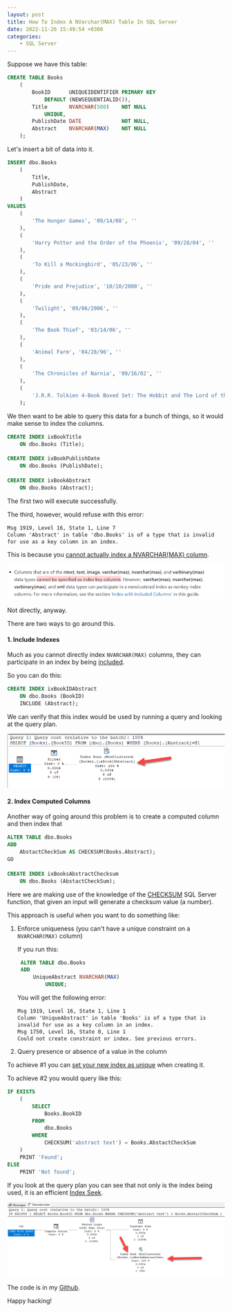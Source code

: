 ```yaml
---
layout: post
title: How To Index A NVarchar(MAX) Table In SQL Server
date: 2022-11-26 15:49:54 +0300
categories:
    - SQL Server
---
```

Suppose we have this table:

```sql
CREATE TABLE Books
    (
        BookID      UNIQUEIDENTIFIER PRIMARY KEY
            DEFAULT (NEWSEQUENTIALID()),
        Title       NVARCHAR(500)    NOT NULL
            UNIQUE,
        PublishDate DATE             NOT NULL,
        Abstract    NVARCHAR(MAX)    NOT NULL
    );
```

Let's insert a bit of data into it.

```sql
INSERT dbo.Books
    (
        Title,
        PublishDate,
        Abstract
    )
VALUES
    (
        'The Hunger Games', '09/14/08', ''
    ),
    (
        'Harry Potter and the Order of the Phoenix', '09/28/04', ''
    ),
    (
        'To Kill a Mockingbird', '05/23/06', ''
    ),
    (
        'Pride and Prejudice', '10/10/2000', ''
    ),
    (
        'Twilight', '09/06/2006', ''
    ),
    (
        'The Book Thief', '03/14/06', ''
    ),
    (
        'Animal Farm', '04/28/96', ''
    ),
    (
        'The Chronicles of Narnia', '09/16/02', ''
    ),
    (
        'J.R.R. Tolkien 4-Book Boxed Set: The Hobbit and The Lord of the Rings', '09/25/12', ''
    );
```

We then want to be able to query this data for a bunch of things, so it would make sense to index the columns.

```sql
CREATE INDEX ixBookTitle
    ON dbo.Books (Title);

CREATE INDEX ixBookPublishDate
    ON dbo.Books (PublishDate);

CREATE INDEX ixBookAbstract
    ON dbo.Books (Abstract);
```

The first two will execute successfully.

The third, however, would refuse with this error:

```plaintext
Msg 1919, Level 16, State 1, Line 7
Column 'Abstract' in table 'dbo.Books' is of a type that is invalid for use as a key column in an index.
```

This is because you [cannot actually index a NVARCHAR(MAX) column](https://learn.microsoft.com/en-us/sql/relational-databases/sql-server-index-design-guide?view=sql-server-ver16).

![](../images/2022/11/IndexDocs.png)

Not directly, anyway.

There are two ways to go around this.

#### 1. Include Indexes

Much as you cannot directly index `NVARCHAR(MAX)` columns, they can participate in an index by being [included](https://learn.microsoft.com/en-us/sql/relational-databases/indexes/create-indexes-with-included-columns?view=sql-server-ver16).

So you can do this:

```sql
CREATE INDEX ixBookIDAbstract
    ON dbo.Books (BookID)
    INCLUDE (Abstract);
```

We can verify that this index would be used by running a query and looking at the query plan.

![](../images/2022/11/Plan1.png)

#### 2. Index Computed Columns

Another way of going around this problem is to create a computed column and then index that

```sql
ALTER TABLE dbo.Books
ADD
    AbstactCheckSum AS CHECKSUM(Books.Abstract);
GO

CREATE INDEX ixBooksAbstractChecksum
    ON dbo.Books (AbstactCheckSum);
```

Here we are making use of the knowledge of the [CHECKSUM](https://learn.microsoft.com/en-us/sql/t-sql/functions/checksum-transact-sql?view=sql-server-ver16) SQL Server function, that given an input will generate a checksum value (a number).

This approach is useful when you want to do something like:

1. Enforce uniqueness (you can't have a unique constraint on a `NVARCHAR(MAX)` column)
    
    If you run this:
    
   ```sql
    ALTER TABLE dbo.Books
    ADD
        UniqueAbstract NVARCHAR(MAX)
            UNIQUE;
    ```
    
    You will get the following error:
    
    ```plaintext
    Msg 1919, Level 16, State 1, Line 1
    Column 'UniqueAbstract' in table 'Books' is of a type that is invalid for use as a key column in an index.
    Msg 1750, Level 16, State 0, Line 1
    Could not create constraint or index. See previous errors.
    ```

1. Query presence or absence of a value in the column

To achieve #1 you can [set your new index as unique](https://learn.microsoft.com/en-us/sql/relational-databases/indexes/create-unique-indexes?view=sql-server-ver16) when creating it.

To achieve #2 you would query like this:

```sql
IF EXISTS
    (
        SELECT
            Books.BookID
        FROM
            dbo.Books
        WHERE
            CHECKSUM('abstract text') = Books.AbstactCheckSum
    )
    PRINT 'Found';
ELSE
    PRINT 'Not found';
```

If you look at the query plan you can see that not only is the index being used, it is an efficient [Index Seek](https://sqlserverfast.com/epr/index-seek/).

![](../images/2022/11/Plan2.png)

The code is in my [Github](https://github.com/conradakunga/BlogCode/tree/master/2022-11-26%20-%20Indexing%20NVARCHAR(MAX)%20Columns%20In%20SQL%20Server).

Happy hacking!